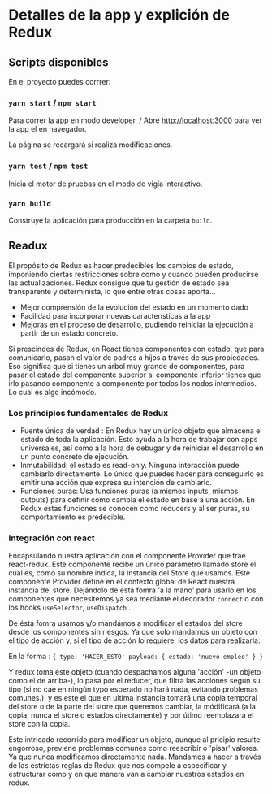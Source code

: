
# Detalles de la app y explición de Redux

## Scripts disponibles

En el proyecto puedes corrrer:

### `yarn start` / `npm start`

Para correr la app en modo developer. /
Abre [http://localhost:3000](http://localhost:3000) para ver la app el en navegador.

La página se recargará si realiza modificaciones.

### `yarn test` / `npm test`

Inicia el motor de pruebas en el modo de vigía interactivo.

### `yarn build`

Construye la aplicación para producción en la carpeta `build`.

## Readux

El propósito de Redux es hacer predecibles los cambios de estado, imponiendo ciertas restricciones sobre como y cuando pueden producirse las actualizaciones. Redux consigue que tu gestión de estado sea transparente y determinista, lo que entre otras cosas aporta…

* Mejor comprensión de la evolución del estado en un momento dado
* Facilidad para incorporar nuevas características a la app
* Mejoras en el proceso de desarrollo, pudiendo reiniciar la ejecución a partir de un estado concreto.

Si prescindes de Redux, en React tienes componentes con estado, que para comunicarlo, pasan el valor de padres a hijos a través de sus propiedades. Eso significa que si tienes un árbol muy grande de componentes, para pasar el estado del componente superior al componente inferior tienes que irlo pasando componente a componente por todos los nodos intermedios. Lo cual es algo incómodo.

### Los principios fundamentales de Redux

* Fuente única de verdad : En Redux hay un único objeto que almacena el estado de toda la aplicación. Esto ayuda a la hora de trabajar con apps universales, así como a la hora de debugar y de reiniciar el desarrollo en un punto concreto de ejecución.
* Inmutabilidad: el estado es read-only. Ninguna interacción puede cambiarlo directamente. Lo único que puedes hacer para conseguirlo es emitir una acción que expresa su intención de cambiarlo.
* Funciones puras: Usa funciones puras (a mismos inputs, mismos outputs) para definir como cambia el estado en base a una acción. En Redux estas funciones se conocen como reducers y al ser puras, su comportamiento es predecible.

### Integración con react

Encapsulando nuestra aplicación con el componente Provider que trae react-redux. Este componente recibe un único parámetro llamado store el cual es, como su nombre indica, la instancia del Store que usamos.
Este componente Provider define en el contexto global de React nuestra instancia del store. Dejándolo de ésta fomra 'a la mano' para usarlo en los componentes que necesitemos ya sea mediante el decorador `connect` o con los hooks `useSelector`, `useDispatch` .

De ésta fomra usamos y/o mandámos a modificar el estados del store desde los componentes sin riesgos. Ya que solo mandamos un objeto con el tipo de acción y, si el tipo de acción lo requiere, los datos para realizarla:

En la forma : `{
        type: 'HACER_ESTO'
        payload: {
        estado: 'nuevo empleo'
            }
        }`

Y redux toma éste objeto (cuando despachamos alguna 'acción' -un objeto como el de arriba-), lo pasa por el reducer, que filtra las acciónes segun su tipo (si no cae en ningún typo esperado no hará nada, evitando problemas comunes.), y es este el que en ultima instancia tomará una cópia temporal del store o de la parte del store que queremos cambiar, la módificará (a la copia, nunca el store o estados directamente) y por útimo reemplazará el store con la copia.

Éste intricado recorrido para modificar un objeto, aunque al pricipio resulte engorroso, previene problemas comunes como reescribír o 'pisar' valores. Ya que nunca modificamos directamente nada. Mandamos a hacer a través de las estrictas reglas de Redux que nos compele a especificar y estructurar cómo y en que manera van a cambiar nuestros estados en redux.
